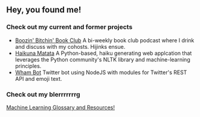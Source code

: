 ## Hey, you found me!

### Check out my current and former projects

- [Boozin' Bitchin' Book Club](http://www.b3cpod.com)
	A bi-weekly book club podcast where I drink and discuss with my cohosts. Hijinks ensue.	
- [Haikuna Matata](https://haikuna-matata.herokuapp.com)
	A Python-based, haiku generating web applcation that leverages the Python community's NLTK library and machine-learning principles.
- [Wham Bot](https://twitter.com/12daysofwham)
	Twitter bot using NodeJS with modules for Twitter's REST API and emoji text.

### Check out my blerrrrrrrg

[Machine Learning Glossary and Resources!](_posts/2018-09-20-Machine-Learning-Glossary-and-Resources.md)